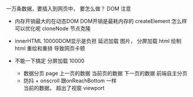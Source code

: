 一万条数据，要插入到网页中， 要怎么做？
DOM  注意

- 内存开销最大的在动态DOM
  DOM开销是最耗内存的
  createElement
  怎么样可以优化呢
  cloneNode  节点克隆
- innerHTML
  10000DOM显示是负担
  延迟加载 图片，
  分屏加载 html
  绘制 html  重绘和重排  导致网页卡顿

- 不能一下搞定  分屏加载
  10000   
  - 数据分页  page   上一页的数据   当前页的数据   下一页的数据
    前端自主分页
  - 防抖 + onscroll
    跟onReachBottom 一样  
    当前的数据， 超出了视窗  viewport